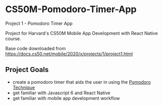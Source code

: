 # CS50M-Pomodoro-Timer-App
Project 1 - Pomodoro Timer App 

Project for Harvard's CS50M Mobile App Development with React Native course.

Base code downloaded from https://docs.cs50.net/mobile/2020/x/projects/1/project1.html

## Project Goals
- create a pomodoro timer that aids the user in using the [Pomodoro Technique](https://en.wikipedia.org/wiki/Pomodoro_Technique)
- get familiar with Javascript 6 and React Native
- get familiar with mobile app development workflow

